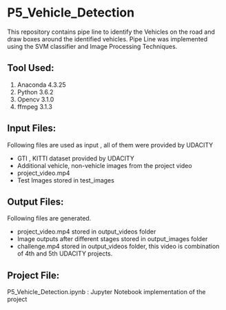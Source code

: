 # P5_Vehicle_Detection
This repository contains pipe line to identify the Vehicles on the road and draw boxes around the identified vehicles. Pipe Line was implemented using the SVM classifier and Image Processing Techniques.

## Tool Used:
  1. Anaconda 4.3.25
  2. Python 3.6.2
  3. Opencv 3.1.0
  4. ffmpeg 3.1.3
 
 
## Input Files: 
Following files are used as input , all of them were provided by UDACITY
- GTI , KITTI dataset provided by UDACITY 
- Additional vehicle, non-vehicle images from the project video
- project_video.mp4 
- Test Images stored in test_images

## Output Files: 
Following files are generated.
- project_video.mp4 stored in output_videos folder
- Image outputs after different stages stored in output_images folder 
- challenge.mp4 stored in output_videos folder, this video is combination of 4th and 5th UDACITY projects.

## Project File:
P5_Vehicle_Detection.ipynb : Jupyter Notebook implementation of the project
